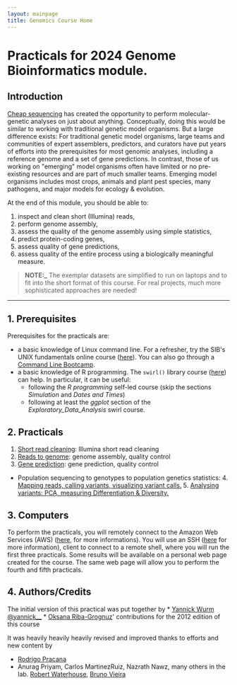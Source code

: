```yaml
---
layout: mainpage
title: Genomics Course Home
---
```


<!-- Updated by Vitaly Voloshin, 2024 -->

# Practicals for 2024 Genome Bioinformatics module.

## Introduction

[Cheap sequencing](http://www.genome.gov/sequencingcosts/) has created the
opportunity to perform molecular-genetic analyses on just about anything.
Conceptually, doing this would be similar to working with traditional genetic
model organisms. But a large difference exists: For traditional genetic model
organisms, large teams and communities of expert assemblers, predictors, and
curators have put years of efforts into the prerequisites for most genomic
analyses, including a reference genome and a set of gene predictions. In
contrast, those of us working on "emerging" model organisms often have limited
or no pre-existing resources and are part of much smaller teams. Emerging model
organisms includes most crops, animals and plant pest species, many pathogens,
and major models for ecology & evolution.

At the end of this module, you should be able to:

1. inspect and clean short (Illumina) reads,
2. perform genome assembly,
3. assess the quality of the genome assembly using simple statistics,
4. predict protein-coding genes,
5. assess quality of gene predictions,
6. assess quality of the entire process using a biologically meaningful measure.

> **NOTE:_**
> The exemplar datasets are simplified to run on laptops and to fit into the
> short format of this course. For real projects, much more sophisticated
> approaches are needed!

---

## 1. Prerequisites

Prerequisites for the practicals are:

 * a basic knowledge of Linux command line. For a refresher, try the SIB's
   UNIX fundamentals online course ([here](http://edu.isb-sib.ch/course/view.php?id=82)). You can also go through a [Command Line Bootcamp](https://command-line-bootcamp.genomicscourse.com/).
 * a basic knowledge of R programming. The `swirl()` library course ([here](http://swirlstats.com))
   can help.
   In particular, it can be useful:
     * following the *R programming* self-led course (skip the sections
       *Simulation* and *Dates and Times*)
     * following at least the *ggplot* section of the *Exploratory_Data_Analysis*
       swirl course.

## 2. Practicals

1. [Short read cleaning](./current-year/practicals/reference_genome/pt-1-read-cleaning.html): Illumina
  short read cleaning
2. [Reads to genome](./current-year/practicals/reference_genome/pt-2-assembly.html): genome assembly,
  quality control
3. [Gene prediction](./current-year/practicals/reference_genome/pt-3-prediction.html): gene prediction,
  quality control
* Population sequencing to genotypes to population genetics statistics:
     4. [Mapping reads, calling variants, visualizing variant calls.](./current-year/practicals/population_genetics/pt-4-map-call.html)
     5. [Analysing variants: PCA, measuring Differentiation & Diversity.](./current-year/practicals/population_genetics/pt-5-popgen.html)

## 3. Computers

To perform the practicals, you will remotely connect to the Amazon Web Services
(AWS) ([here](https://en.wikipedia.org/wiki/Amazon_Web_Services), for more
informations).
You will use an SSH ([here](./current-year/docs/ssh.html) for more information),
client to connect to a remote shell, where you will run the first three
practicals. Some results will be available on a personal web page created for
the course. The same web page will allow you to perform the fourth and fifth
practicals.

## 4. Authors/Credits

The initial version of this practical was put together by
    * [Yannick Wurm](http://wurmlab.com) [@yannick__](http://twitter.com/yannick__)
    * [Oksana Riba-Grognuz](https://www.linkedin.com/in/oksana80)' contributions
      for the 2012 edition of this course

It was heavily heavily heavily revised and improved thanks to efforts and new
content by
 * [Rodrigo Pracana](https://wurmlab.github.io/team/rpracana/)
 * Anurag Priyam, Carlos MartinezRuiz, Nazrath Nawz, many others in the lab.
   [Robert Waterhouse](http://www.rmwaterhouse.org/),
   [Bruno Vieira](http://wurmlab.github.io/team/bmpvieira)

<!-- ## 5. Things used in other versions of this course:

* ~~[Inferring population sizes and gene flow.](./msmc/msmc-tutorial/guide) (Credit Stefan Schiffels [@stschiff](http://twitter.com/stschiff))~~
* ~~Gene expression  ( Credit Julien Roux [www](http://www.unil.ch/dee/home/menuinst/people/post-docs--associates/dr-julien-roux.html) [@_julien_roux](http://twitter.com/_julien_roux)):~~
     * ~~[From raw sequencing data to transcript expression levels.](./2016-SIB/practicals/rnaseq/TP1)~~
     * ~~[Gene-level clustering and differential expression analysis.](./2016-SIB/practicals/rnaseq/TP2)~~ -->

